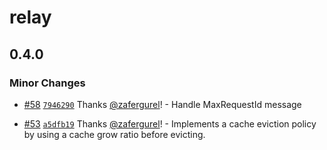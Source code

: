 # relay

## 0.4.0

### Minor Changes

- [#58](https://github.com/streaming-university/moqtail/pull/58) [`7946290`](https://github.com/streaming-university/moqtail/commit/7946290b732367bac5bd2f81144c470f173c95b6) Thanks [@zafergurel](https://github.com/zafergurel)! - Handle MaxRequestId message

- [#53](https://github.com/streaming-university/moqtail/pull/53) [`a5dfb19`](https://github.com/streaming-university/moqtail/commit/a5dfb196c1aab46f0183e5c70fd7193953dfd108) Thanks [@zafergurel](https://github.com/zafergurel)! - Implements a cache eviction policy by using a cache grow ratio before evicting.
